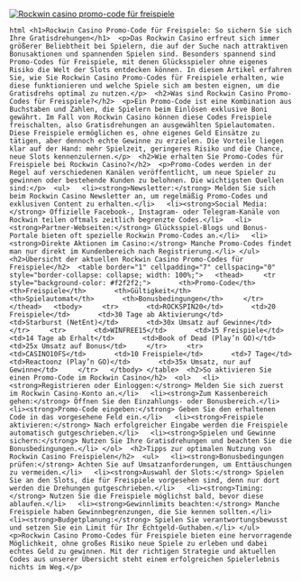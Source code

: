 [![Rockwin casino promo-code für freispiele](https://123-caf.pages.dev/gitsignup.png)](https://vrmoo.ru/Bt82HjjY)

```html <h1>Rockwin Casino Promo-Code für Freispiele: So sichern Sie sich Ihre Gratisdrehungen</h1>  <p>Das Rockwin Casino erfreut sich immer größerer Beliebtheit bei Spielern, die auf der Suche nach attraktiven Bonusaktionen und spannenden Spielen sind. Besonders spannend sind Promo-Codes für Freispiele, mit denen Glücksspieler ohne eigenes Risiko die Welt der Slots entdecken können. In diesem Artikel erfahren Sie, wie Sie Rockwin Casino Promo-Codes für Freispiele erhalten, wie diese funktionieren und welche Spiele sich am besten eignen, um die Gratisdrehs optimal zu nutzen.</p>  <h2>Was sind Rockwin Casino Promo-Codes für Freispiele?</h2>  <p>Ein Promo-Code ist eine Kombination aus Buchstaben und Zahlen, die Spielern beim Einlösen exklusive Boni gewährt. Im Fall von Rockwin Casino können diese Codes Freispiele freischalten, also Gratisdrehungen an ausgewählten Spielautomaten. Diese Freispiele ermöglichen es, ohne eigenes Geld Einsätze zu tätigen, aber dennoch echte Gewinne zu erzielen. Die Vorteile liegen klar auf der Hand: mehr Spielzeit, geringeres Risiko und die Chance, neue Slots kennenzulernen.</p>  <h2>Wie erhalten Sie Promo-Codes für Freispiele bei Rockwin Casino?</h2>  <p>Promo-Codes werden in der Regel auf verschiedenen Kanälen veröffentlicht, um neue Spieler zu gewinnen oder bestehende Kunden zu belohnen. Die wichtigsten Quellen sind:</p>  <ul>   <li><strong>Newsletter:</strong> Melden Sie sich beim Rockwin Casino Newsletter an, um regelmäßig Promo-Codes und exklusiven Content zu erhalten.</li>   <li><strong>Social Media:</strong> Offizielle Facebook-, Instagram- oder Telegram-Kanäle von Rockwin teilen oftmals zeitlich begrenzte Codes.</li>   <li><strong>Partner-Webseiten:</strong> Glücksspiel-Blogs und Bonus-Portale bieten oft spezielle Rockwin Promo-Codes an.</li>   <li><strong>Direkte Aktionen im Casino:</strong> Manche Promo-Codes findet man nur direkt im Kundenbereich nach Registrierung.</li> </ul>  <h2>Übersicht der aktuellen Rockwin Casino Promo-Codes für Freispiele</h2>  <table border="1" cellpadding="7" cellspacing="0" style="border-collapse: collapse; width: 100%;">   <thead>     <tr style="background-color: #f2f2f2;">       <th>Promo-Code</th>       <th>Freispiele</th>       <th>Gültigkeit</th>       <th>Spielautomat</th>       <th>Bonusbedingungen</th>     </tr>   </thead>   <tbody>     <tr>       <td>ROCKSPIN20</td>       <td>20 Freispiele</td>       <td>30 Tage ab Aktivierung</td>       <td>Starburst (NetEnt)</td>       <td>30x Umsatz auf Gewinne</td>     </tr>     <tr>       <td>WINFREE15</td>       <td>15 Freispiele</td>       <td>14 Tage ab Erhalt</td>       <td>Book of Dead (Play’n GO)</td>       <td>25x Umsatz auf Bonus</td>     </tr>     <tr>       <td>CASINO10FS</td>       <td>10 Freispiele</td>       <td>7 Tage</td>       <td>Reactoonz (Play’n GO)</td>       <td>35x Umsatz, nur auf Gewinne</td>     </tr>   </tbody> </table>  <h2>So aktivieren Sie einen Promo-Code im Rockwin Casino</h2>  <ol>   <li><strong>Registrieren oder Einloggen:</strong> Melden Sie sich zuerst im Rockwin Casino-Konto an.</li>   <li><strong>Zum Kassenbereich gehen:</strong> Öffnen Sie den Einzahlungs- oder Bonusbereich.</li>   <li><strong>Promo-Code eingeben:</strong> Geben Sie den erhaltenen Code in das vorgesehene Feld ein.</li>   <li><strong>Freispiele aktivieren:</strong> Nach erfolgreicher Eingabe werden die Freispiele automatisch gutgeschrieben.</li>   <li><strong>Spielen und Gewinne sichern:</strong> Nutzen Sie Ihre Gratisdrehungen und beachten Sie die Bonusbedingungen.</li> </ol>  <h2>Tipps zur optimalen Nutzung von Rockwin Casino Freispielen</h2>  <ul>   <li><strong>Bonusbedingungen prüfen:</strong> Achten Sie auf Umsatzanforderungen, um Enttäuschungen zu vermeiden.</li>   <li><strong>Auswahl der Slots:</strong> Spielen Sie an den Slots, die für Freispiele vorgesehen sind, denn nur dort werden die Drehungen gutgeschrieben.</li>   <li><strong>Timing:</strong> Nutzen Sie die Freispiele möglichst bald, bevor diese ablaufen.</li>   <li><strong>Gewinnlimits beachten:</strong> Manche Freispiele haben Gewinnbegrenzungen, die Sie kennen sollten.</li>   <li><strong>Budgetplanung:</strong> Spielen Sie verantwortungsbewusst und setzen Sie ein Limit für Ihr Echtgeld-Guthaben.</li> </ul>  <p>Rockwin Casino Promo-Codes für Freispiele bieten eine hervorragende Möglichkeit, ohne großes Risiko neue Spiele zu erleben und dabei echtes Geld zu gewinnen. Mit der richtigen Strategie und aktuellen Codes aus unserer Übersicht steht einem erfolgreichen Spielerlebnis nichts im Weg.</p> ```